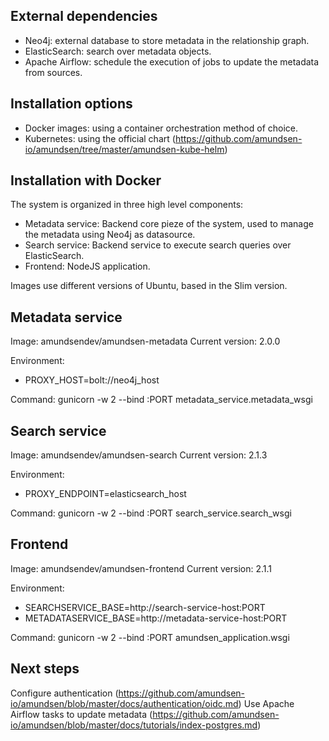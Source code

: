 ## External dependencies

 - Neo4j: external database to store metadata in the relationship graph.
 - ElasticSearch: search over metadata objects.
 - Apache Airflow: schedule the execution of jobs to update the metadata from sources.
 
## Installation options

 - Docker images: using a container orchestration method of choice.
 - Kubernetes: using the official chart (https://github.com/amundsen-io/amundsen/tree/master/amundsen-kube-helm)
 
## Installation with Docker

The system is organized in three high level components:

 - Metadata service: Backend core pieze of the system, used to manage the metadata using Neo4j as datasource.
 - Search service: Backend service to execute search queries over ElasticSearch.
 - Frontend: NodeJS application.
 
Images use different versions of Ubuntu, based in the Slim version.

## Metadata service

Image: amundsendev/amundsen-metadata
Current version: 2.0.0

Environment:

 - PROXY_HOST=bolt://neo4j_host
 
Command: gunicorn -w 2 --bind :PORT metadata_service.metadata_wsgi

## Search service

Image: amundsendev/amundsen-search
Current version: 2.1.3

Environment:

 - PROXY_ENDPOINT=elasticsearch_host
 
Command: gunicorn -w 2 --bind :PORT search_service.search_wsgi

## Frontend

Image: amundsendev/amundsen-frontend
Current version: 2.1.1

Environment:

 - SEARCHSERVICE_BASE=http://search-service-host:PORT
 - METADATASERVICE_BASE=http://metadata-service-host:PORT
 
Command: gunicorn -w 2 --bind :PORT amundsen_application.wsgi

## Next steps

Configure authentication (https://github.com/amundsen-io/amundsen/blob/master/docs/authentication/oidc.md)
Use Apache Airflow tasks to update metadata (https://github.com/amundsen-io/amundsen/blob/master/docs/tutorials/index-postgres.md)
